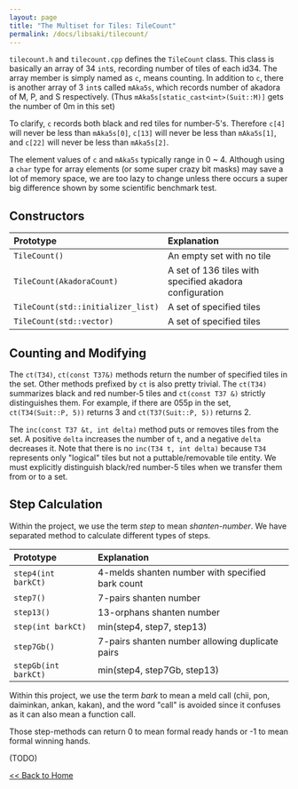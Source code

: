 ```yaml
---
layout: page
title: "The Multiset for Tiles: TileCount"
permalink: /docs/libsaki/tilecount/
---
```


`tilecount.h` and `tilecount.cpp` defines the `TileCount` class. 
This class is basically an array of 34 `int`s, recording number of tiles of each id34.
The array member is simply named as `c`, means counting. 
In addition to `c`, there is another array of 3 `int`s called `mAka5s`, which records number of akadora of M, P, and S respectively. (Thus `mAka5s[static_cast<int>(Suit::M)]` gets the number of 0m in this set)

To clarify, `c` records both black and red tiles for number-5's. Therefore `c[4]` will never be less than `mAka5s[0]`, `c[13]` will never be less than `mAka5s[1]`, and `c[22]` will never be less than `mAka5s[2]`.

The element values of `c` and `mAka5s` typically range in 0 ~ 4. Although using a `char` type for array elements (or some super crazy bit masks) may save a lot of memory space, we are too lazy to change unless there occurs a super big difference shown by some scientific benchmark test. 

## Constructors

| Prototype                          | Explanation                                             |
| :--------------------------------- | :------------------------------------------------------ |
| `TileCount()`                      | An empty set with no tile                               |
| `TileCount(AkadoraCount)`          | A set of 136 tiles with specified akadora configuration |
| `TileCount(std::initializer_list)` | A set of specified tiles                                |
| `TileCount(std::vector)`           | A set of specified tiles                                |

## Counting and Modifying

The `ct(T34)`, `ct(const T37&)` methods return the number of specified tiles in the set. 
Other methods prefixed by `ct` is also pretty trivial. 
The `ct(T34)` summarizes black and red number-5 tiles and `ct(const T37 &)` strictly
distinguishes them. 
For example, if there are 055p in the set, `ct(T34(Suit::P, 5))` returns 3
and `ct(T37(Suit::P, 5))` returns 2. 

The `inc(const T37 &t, int delta)` method puts or removes tiles from the set. 
A positive `delta` increases the number of `t`, and a negative `delta` decreases it. 
Note that there is no `inc(T34 t, int delta)` because `T34` represents only "logical"
tiles but not a puttable/removable tile entity. We must explicitly distinguish black/red
number-5 tiles when we transfer them from or to a set. 

## Step Calculation

Within the project, we use the term *step* to mean *shanten-number*. 
We have separated method to calculate different types of steps.

| Prototype            | Explanation |
| :------------------- | :---------- |
| `step4(int barkCt)`  | 4-melds shanten number with specified bark count |
| `step7()`            | 7-pairs shanten number |
| `step13()`           | 13-orphans shanten number |
| `step(int barkCt)`   | min(step4, step7, step13) |
| `step7Gb()`          | 7-pairs shanten number allowing duplicate pairs |
| `stepGb(int barkCt)` | min(step4, step7Gb, step13) |

Within this project, we use the term *bark* to mean a meld call (chii, pon, daiminkan, ankan, kakan), 
and the word "call" is avoided since it confuses as it can also mean a function call.  

Those step-methods can return 0 to mean formal ready hands or -1 to mean formal winning hands. 

(TODO)

[<< Back to Home](https://github.com/mjpancake/libsaki/wiki/Home)

